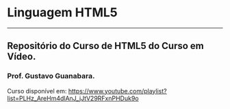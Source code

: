 # Linguagem HTML5
---
## Repositório do Curso de HTML5 do Curso em Vídeo.
### Prof. Gustavo Guanabara.

Curso disponível em:  https://www.youtube.com/playlist?list=PLHz_AreHm4dlAnJ_jJtV29RFxnPHDuk9o

